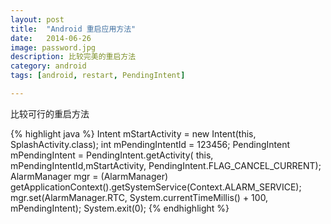 ```yaml
---
layout: post
title:  "Android 重启应用方法"
date:   2014-06-26
image: password.jpg
description: 比较完美的重启方法
category: android
tags: [android, restart, PendingIntent]

---
```


比较可行的重启方法

{% highlight java %}
Intent mStartActivity = new Intent(this, SplashActivity.class); 
int mPendingIntentId = 123456; 
PendingIntent mPendingIntent = PendingIntent.getActivity( this, mPendingIntentId,mStartActivity, PendingIntent.FLAG_CANCEL_CURRENT); 
AlarmManager mgr = (AlarmManager) getApplicationContext().getSystemService(Context.ALARM_SERVICE); 
mgr.set(AlarmManager.RTC, System.currentTimeMillis() + 100, mPendingIntent); 
System.exit(0);
{% endhighlight %}
